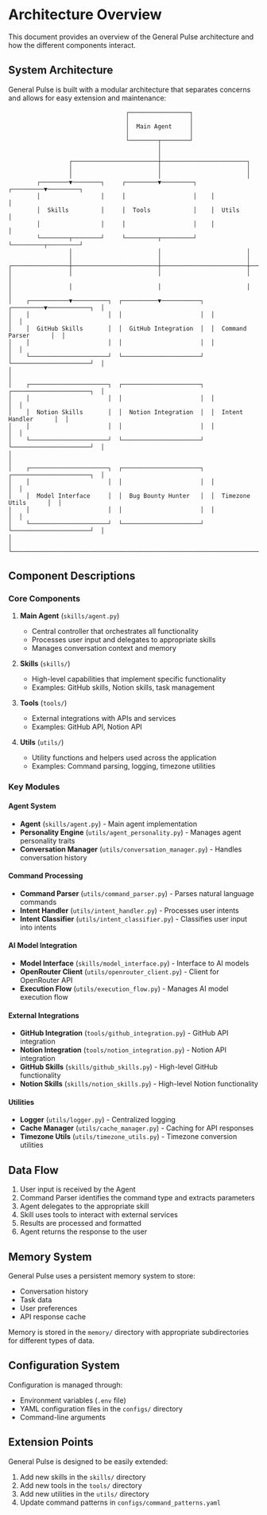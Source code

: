 # Architecture Overview

This document provides an overview of the General Pulse architecture and how the different components interact.

## System Architecture

General Pulse is built with a modular architecture that separates concerns and allows for easy extension and maintenance:

```
                                 ┌─────────────────┐
                                 │                 │
                                 │  Main Agent     │
                                 │                 │
                                 └────────┬────────┘
                                          │
                                          │
                 ┌────────────────────────┼────────────────────────┐
                 │                        │                        │
                 │                        │                        │
        ┌────────▼────────┐     ┌─────────▼─────────┐    ┌─────────▼─────────┐
        │                 │     │                   │    │                   │
        │  Skills         │     │  Tools            │    │  Utils            │
        │                 │     │                   │    │                   │
        └────────┬────────┘     └─────────┬─────────┘    └─────────┬─────────┘
                 │                        │                        │
                 │                        │                        │
┌────────────────┼────────────────────────┼────────────────────────┼────────────────┐
│                │                        │                        │                │
│                │                        │                        │                │
│    ┌───────────▼──────────┐  ┌──────────▼───────────┐  ┌─────────▼────────────┐  │
│    │                      │  │                      │  │                      │  │
│    │  GitHub Skills       │  │  GitHub Integration  │  │  Command Parser      │  │
│    │                      │  │                      │  │                      │  │
│    └──────────────────────┘  └──────────────────────┘  └──────────────────────┘  │
│                                                                                  │
│    ┌──────────────────────┐  ┌──────────────────────┐  ┌──────────────────────┐  │
│    │                      │  │                      │  │                      │  │
│    │  Notion Skills       │  │  Notion Integration  │  │  Intent Handler      │  │
│    │                      │  │                      │  │                      │  │
│    └──────────────────────┘  └──────────────────────┘  └──────────────────────┘  │
│                                                                                  │
│    ┌──────────────────────┐  ┌──────────────────────┐  ┌──────────────────────┐  │
│    │                      │  │                      │  │                      │  │
│    │  Model Interface     │  │  Bug Bounty Hunter   │  │  Timezone Utils      │  │
│    │                      │  │                      │  │                      │  │
│    └──────────────────────┘  └──────────────────────┘  └──────────────────────┘  │
│                                                                                  │
└──────────────────────────────────────────────────────────────────────────────────┘
```

## Component Descriptions

### Core Components

1. **Main Agent** (`skills/agent.py`)
   - Central controller that orchestrates all functionality
   - Processes user input and delegates to appropriate skills
   - Manages conversation context and memory

2. **Skills** (`skills/`)
   - High-level capabilities that implement specific functionality
   - Examples: GitHub skills, Notion skills, task management

3. **Tools** (`tools/`)
   - External integrations with APIs and services
   - Examples: GitHub API, Notion API

4. **Utils** (`utils/`)
   - Utility functions and helpers used across the application
   - Examples: Command parsing, logging, timezone utilities

### Key Modules

#### Agent System

- **Agent** (`skills/agent.py`) - Main agent implementation
- **Personality Engine** (`utils/agent_personality.py`) - Manages agent personality traits
- **Conversation Manager** (`utils/conversation_manager.py`) - Handles conversation history

#### Command Processing

- **Command Parser** (`utils/command_parser.py`) - Parses natural language commands
- **Intent Handler** (`utils/intent_handler.py`) - Processes user intents
- **Intent Classifier** (`utils/intent_classifier.py`) - Classifies user input into intents

#### AI Model Integration

- **Model Interface** (`skills/model_interface.py`) - Interface to AI models
- **OpenRouter Client** (`utils/openrouter_client.py`) - Client for OpenRouter API
- **Execution Flow** (`utils/execution_flow.py`) - Manages AI model execution flow

#### External Integrations

- **GitHub Integration** (`tools/github_integration.py`) - GitHub API integration
- **Notion Integration** (`tools/notion_integration.py`) - Notion API integration
- **GitHub Skills** (`skills/github_skills.py`) - High-level GitHub functionality
- **Notion Skills** (`skills/notion_skills.py`) - High-level Notion functionality

#### Utilities

- **Logger** (`utils/logger.py`) - Centralized logging
- **Cache Manager** (`utils/cache_manager.py`) - Caching for API responses
- **Timezone Utils** (`utils/timezone_utils.py`) - Timezone conversion utilities

## Data Flow

1. User input is received by the Agent
2. Command Parser identifies the command type and extracts parameters
3. Agent delegates to the appropriate skill
4. Skill uses tools to interact with external services
5. Results are processed and formatted
6. Agent returns the response to the user

## Memory System

General Pulse uses a persistent memory system to store:

- Conversation history
- Task data
- User preferences
- API response cache

Memory is stored in the `memory/` directory with appropriate subdirectories for different types of data.

## Configuration System

Configuration is managed through:

- Environment variables (`.env` file)
- YAML configuration files in the `configs/` directory
- Command-line arguments

## Extension Points

General Pulse is designed to be easily extended:

1. Add new skills in the `skills/` directory
2. Add new tools in the `tools/` directory
3. Add new utilities in the `utils/` directory
4. Update command patterns in `configs/command_patterns.yaml`
